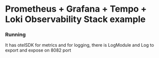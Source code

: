 # Prometheus + Grafana + Tempo + Loki Observability Stack example

### Running

It has otelSDK for metrics and for logging, there is LogModule and Log to export and expose on 8082 port
